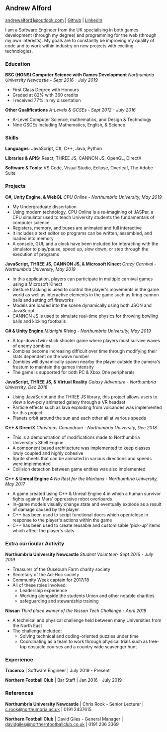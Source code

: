 ## Andrew Alford

andrewalford1@outlook.com |	 [Github](https://github.com/andrewalford1) 	| 	[LinkedIn](www.linkedin.com/in/andrew-alford-479155152)

I am a Software Engineer from the UK specialising in both games development (through my degree) and programming for the web (through my own interests). My goals are to constantly be improving my quality of code and to work within industry on new projects with exciting technologies.

### Education

**BSC (HONS) Computer Science with Games Development**	*Northumbria University Newcastle - Sept 2016 - July 2019* 

- First Class Degree with Honours
- Graded at 82% with 360 credits
- I received 77% in my dissertation

**Other Qualifications**	*A-Levels & GCSEs - Sept 2012 - July 2016*

- A-Level Computer Science, mathematics, and Design & Technology
- Nine GSCEs including Mathematics, English, & Science

### Skills

**Languages**:	 JavaScript, C#, C++, Java, Python

**Libraries & APIS:**	React, THREE JS, CANNON JS, OpenGL, DirectX

**Software & Tools:**	VS Code, Visual Studio, Eclipse, Overleaf, The Adobe Suite

### Projects

**C#, Unity Engine, & WebGL**	*CPU Online - Northumbria University, May 2019*

- My Undergraduate dissertation
- Using modern technology, CPU Online is a re-imagining of JASPer, a CPU simulator used to teach University students the fundamentals of computer science
- Registers, memory, and buses are animated and full interactive
- It includes a text editor so programs can be written, assembled, and loaded into memory
- A console, GUI, and a clock have been included for interacting with the simulator to play/pause, speed up, slow down, or step through the execution of programs

**JavaScript, THREE JS, CANNON JS, & Microsoft Kinect**	*Crazy Carnival - Northumbria University, May 2019*

- In this application, players can participate in multiple carnival games using a Microsoft Kinect
- Gesture tracking is used to control the player's movements in the game world as well as interactive elements in the game such as firing cannon balls and setting off fireworks 
- Models are loaded into the scene dynamically using both JSON and JavaScript
- CANNON JS is used to simulate real-time physics for throwing bowling balls and kicking footballs

**C# & Unity Engine** 	*Midnight Rising - Northumbria University, May 2019*

- A top-down twin-stick shooter game where players must survive waves of enemy zombies
- Zombies become increasing difficult over time through modifying their stats dependent on the wave number
- Zombies will dynamically spawn nearby the player outside the camera's frustum to maintain the games intensity
- The game is supported for both PC & Xbox One peripherals

**JavaScript, THREE JS, & Virtual Reality**	*Galaxy Adventure - Northumbria University, Dec 2018*

- Using JavaScript and the THREE JS library, this project allows users to view a low-poly animated galaxy through a VR headset
- Particle effects such as lava exploding from volcanoes was implemented for this project
- Planets orbit around the sun and each other all at various speeds

**C++ & DirectX**	*Christmas Conundrum - Northumbria University, Dec 2018*

- This is a demonstration of modifications made to Northumbria University's Shell Engine
- A component based architecture was implemented to keep classes lowly coupled and highly cohesive
- Sprite sheets that can be animated in various directions and speeds were implemented
- Collision detection between game entities was also implemented

**C++ & Unreal Engine 4**	*No Rest for the Martians - Northumbria University, May 2017*

- A game created using C++ & Unreal Engine 4 in which a human survivor fights against Mars' oppressive robot overloards
- In-game models visually change state and eventually explode as a result of damage caused by the player
- C++ has been used to script functional doors which open/close in response to the player's actions within the game
- C++ has been used to create reusable and customisable 'pick-up' items which affect the player's stats

### Extra curricular Activity

**Northumbria University Newcastle**	*Student Volunteer- Sept 2016 - July 2019*

- Treasurer of the Ouseburn Farm charity society
- Secretary of the Ad-Hoc society
- Community Week captain for 2017/18
- All of these roles involved:
  - Leadership experience
  - Working alongside the students Union and other notable charities
  - safeguarding and stewardship training

**Nissan**	*Third place winner of the Nissan Tech Challenge - April 2018*

- A technical and physical challenge held between many Universities from the North East
- The challenge included:
  - Solving technical and coding-oriented puzzles under time
  - Coordinating as a team to work through physical trials such as tree-top obstacle courses and a country wide scavenger hunt

### Experience

**Tracerco**	| Software Engineer	|	July 2019 - Present

**Northern Football Club**	|	Bar Staff	| Jan 2016 - July 2019

### References

**Northumbria University Newcastle**	|	Chris Rook - Senior Lecturer	|	c.rook@northumbria.ac.uk	|	0191 2437615

**Northern Football Club**	|	David Giles - General Manager	|	davidgiles@northernfootballclub.co.uk	|	0191 236 3369